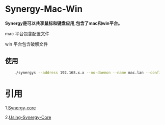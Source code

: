 # Synergy-Mac-Win
**Synergy是可以共享鼠标和键盘应用,包含了mac和win平台。**

mac 平台包含配置文件

win 平台包含破解文件

## 使用

```bash
    ./synergys --address 192.168.x.x --no-daemon --name mac.lan --config ./base.conf
```

# 引用
1.[Synergy-core](https://github.com/symless/synergy-core)

2.[Using-Synergy-Core](https://developpaper.com/using-synergy-core/)
